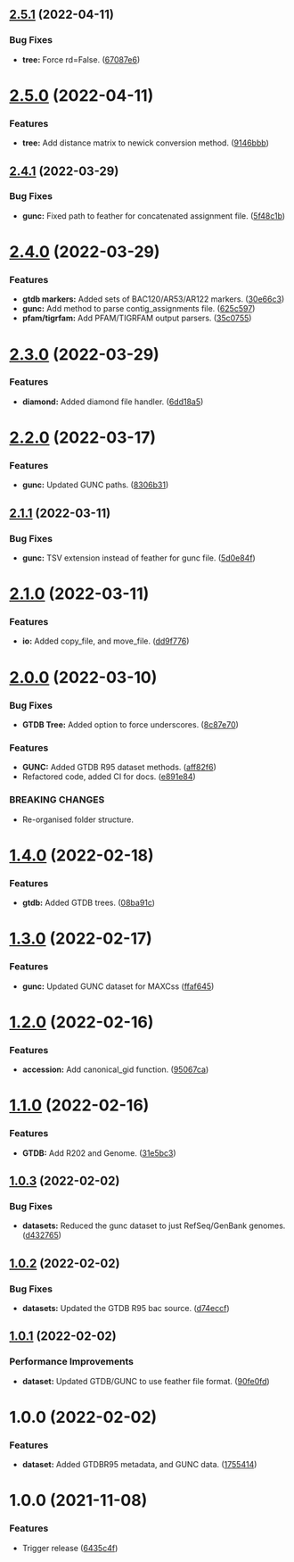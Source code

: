 ## [2.5.1](https://github.com/aaronmussig/magna/compare/v2.5.0...v2.5.1) (2022-04-11)


### Bug Fixes

* **tree:** Force rd=False. ([67087e6](https://github.com/aaronmussig/magna/commit/67087e60cb1f030364c2aea328671b802ad813ca))

# [2.5.0](https://github.com/aaronmussig/magna/compare/v2.4.1...v2.5.0) (2022-04-11)


### Features

* **tree:** Add distance matrix to newick conversion method. ([9146bbb](https://github.com/aaronmussig/magna/commit/9146bbbcb13151b1860d19c2a17591a07da070ef))

## [2.4.1](https://github.com/aaronmussig/magna/compare/v2.4.0...v2.4.1) (2022-03-29)


### Bug Fixes

* **gunc:** Fixed path to feather for concatenated assignment file. ([5f48c1b](https://github.com/aaronmussig/magna/commit/5f48c1b18ebe7a452307a2d1bdcce5afc035a920))

# [2.4.0](https://github.com/aaronmussig/magna/compare/v2.3.0...v2.4.0) (2022-03-29)


### Features

* **gtdb markers:** Added sets of BAC120/AR53/AR122 markers. ([30e66c3](https://github.com/aaronmussig/magna/commit/30e66c313b1dcb2073d8a35489c24b5279952c28))
* **gunc:** Add method to parse contig_assignments file. ([625c597](https://github.com/aaronmussig/magna/commit/625c59766488d16d48eeae10ed1e236bc78abdeb))
* **pfam/tigrfam:** Add PFAM/TIGRFAM output parsers. ([35c0755](https://github.com/aaronmussig/magna/commit/35c0755cecf602bc5ea4d66299e943bcc2befaf9))

# [2.3.0](https://github.com/aaronmussig/magna/compare/v2.2.0...v2.3.0) (2022-03-29)


### Features

* **diamond:** Added diamond file handler. ([6dd18a5](https://github.com/aaronmussig/magna/commit/6dd18a59ff95df6de5210e4d5150734f76ad194b))

# [2.2.0](https://github.com/aaronmussig/magna/compare/v2.1.1...v2.2.0) (2022-03-17)


### Features

* **gunc:** Updated GUNC paths. ([8306b31](https://github.com/aaronmussig/magna/commit/8306b318f7a5db7ce21e6ac3b091e270c2d433c0))

## [2.1.1](https://github.com/aaronmussig/magna/compare/v2.1.0...v2.1.1) (2022-03-11)


### Bug Fixes

* **gunc:** TSV extension instead of feather for gunc file. ([5d0e84f](https://github.com/aaronmussig/magna/commit/5d0e84fb1e9bd783e3e5e0bbca4506af887c5a80))

# [2.1.0](https://github.com/aaronmussig/magna/compare/v2.0.0...v2.1.0) (2022-03-11)


### Features

* **io:** Added copy_file, and move_file. ([dd9f776](https://github.com/aaronmussig/magna/commit/dd9f77630dadfa5c5ec09f9e757e2d934d12b011))


# [2.0.0](https://github.com/aaronmussig/magna/compare/v1.4.0...v2.0.0) (2022-03-10)


### Bug Fixes

* **GTDB Tree:** Added option to force underscores. ([8c87e70](https://github.com/aaronmussig/magna/commit/8c87e70c8243d5ef4fda710d9fecd380ba3b5760))


### Features

* **GUNC:** Added GTDB R95 dataset methods. ([aff82f6](https://github.com/aaronmussig/magna/commit/aff82f65eca0a4224a36bb647598ba1c4915ecd5))
* Refactored code, added CI for docs. ([e891e84](https://github.com/aaronmussig/magna/commit/e891e84045e30a00037dcfed9a1e818a5aab13d1))


### BREAKING CHANGES

* Re-organised folder structure.

# [1.4.0](https://github.com/aaronmussig/magna/compare/v1.3.0...v1.4.0) (2022-02-18)


### Features

* **gtdb:** Added GTDB trees. ([08ba91c](https://github.com/aaronmussig/magna/commit/08ba91ce793b23603fcc863651901a65f05ba8fa))

# [1.3.0](https://github.com/aaronmussig/magna/compare/v1.2.0...v1.3.0) (2022-02-17)


### Features

* **gunc:** Updated GUNC dataset for MAXCss ([ffaf645](https://github.com/aaronmussig/magna/commit/ffaf645f7564dce73b9f5bbec389934a286be1b8))

# [1.2.0](https://github.com/aaronmussig/magna/compare/v1.1.0...v1.2.0) (2022-02-16)


### Features

* **accession:** Add canonical_gid function. ([95067ca](https://github.com/aaronmussig/magna/commit/95067ca2b09fa4506915ea1d214ce203df571fe4))

# [1.1.0](https://github.com/aaronmussig/magna/compare/v1.0.3...v1.1.0) (2022-02-16)


### Features

* **GTDB:** Add R202 and Genome. ([31e5bc3](https://github.com/aaronmussig/magna/commit/31e5bc361a0c2839adac97cb41deb89998907611))

## [1.0.3](https://github.com/aaronmussig/magna/compare/v1.0.2...v1.0.3) (2022-02-02)


### Bug Fixes

* **datasets:** Reduced the gunc dataset to just RefSeq/GenBank genomes. ([d432765](https://github.com/aaronmussig/magna/commit/d43276556658ffae56d756b2c5e629d3efe46e9b))

## [1.0.2](https://github.com/aaronmussig/magna/compare/v1.0.1...v1.0.2) (2022-02-02)


### Bug Fixes

* **datasets:** Updated the GTDB R95 bac source. ([d74eccf](https://github.com/aaronmussig/magna/commit/d74eccf03e949c8798df9b0a09f23f3d76ebfc56))

## [1.0.1](https://github.com/aaronmussig/magna/compare/v1.0.0...v1.0.1) (2022-02-02)


### Performance Improvements

* **dataset:** Updated GTDB/GUNC to use feather file format. ([90fe0fd](https://github.com/aaronmussig/magna/commit/90fe0fdcfab3021002d51005d6d4c77b73018043))

# 1.0.0 (2022-02-02)


### Features

* **dataset:** Added GTDBR95 metadata, and GUNC data. ([1755414](https://github.com/aaronmussig/magna/commit/17554142b6b2a29f1b5899f31f014f8fb0c28428))

# 1.0.0 (2021-11-08)


### Features

* Trigger release ([6435c4f](https://github.com/aaronmussig/magna/commit/6435c4ff9d21192ae3dfff20023e9a996423da2b))
